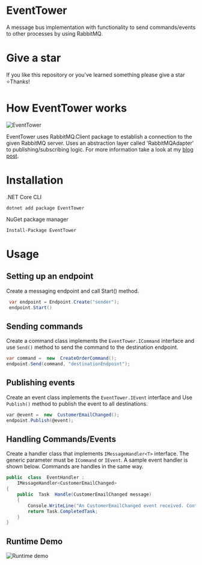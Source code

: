 
# EventTower
A message bus implementation with functionality to send commands/events to other processes by using RabbitMQ.

# Give a star
If you like this repository or you've learned something please give a star ⭐Thanks!

# How EventTower works

![EventTower](https://i.ibb.co/23z1z1t/rabbitmq-diagram-1.png)

EventTower uses RabbitMQ.Client package to establish a connection to the given RabbitMQ server. Uses an abstraction layer called 'RabbitMQAdapter' to publishing/subscribing logic. For more information take a look at my [blog post](https://fatihdumanli.medium.com/build-a-message-bus-implementation-with-net-core-and-rabbitmq-9ba350b777f4).


# Installation
.NET Core CLI

`dotnet add package EventTower`

NuGet package manager

`Install-Package EventTower`

# Usage

## Setting up an endpoint

Create a messaging endpoint and call Start() method.

```csharp
 var endpoint = Endpoint.Create("sender");
 endpoint.Start()
```
   
  ## Sending commands
  
  Create a command class implements the `EventTower.ICommand` interface and use `Send()` method to send the command to the destination endpoint.

```csharp
var command =  new  CreateOrderCommand();
endpoint.Send(command, "destinationEndpoint");
```    

## Publishing events

Create an event class implements the `EventTower.IEvent` interface and Use `Publish()` method to publish the event to all destinations.

```csharp
var @event =  new  CustomerEmailChanged();
endpoint.Publish(@event);
```
    

## Handling Commands/Events

Create a handler class that implements `IMessageHandler<T>` interface. The generic parameter must be `ICommand` or `IEvent`. A sample event handler is shown below. Commands are handles in the same way.

```csharp
public  class  EventHandler :
	IMessageHandler<CustomerEmailChanged>
{
	public  Task  Handle(CustomerEmailChanged message)
	{
		Console.WriteLine("An CustomerEmailChanged event received. Content: {0}", JsonConvert.SerializeObject(message));
		return Task.CompletedTask;
	}
}
```

## Runtime Demo
![Runtime demo](https://i.ibb.co/Qmdj55L/ezgif-7-d5b57d8cc3de.gif)
